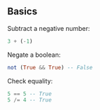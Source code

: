 ## Basics

Subtract a negative number:

```haskell
3 + (-1)
```

Negate a boolean:

```haskell
not (True && True) -- False
```

Check equality:

```haskell
5 == 5 -- True
5 /= 4 -- True
```
